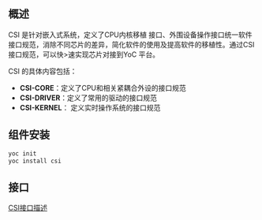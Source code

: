 ## 概述

CSI 是针对嵌入式系统，定义了CPU内核移植 接口、外围设备操作接口统一软件接口规范，消除不同芯片的差异，简化软件的使用及提高软件的移植性。通过CSI 接口规范，可以快>速实现芯片对接到YoC 平台。

CSI 的具体内容包括：

-  **CSI-CORE**：定义了CPU和相关紧耦合外设的接口规范
-  **CSI-DRIVER**：定义了常用的驱动的接口规范
-  **CSI-KERNEL**： 定义实时操作系统的接口规范


## 组件安装

```bash
yoc init
yoc install csi
```

## 接口

[CSI接口描述](https://www.xrvm.cn/document?temp=csi&slug=csi-chn)
